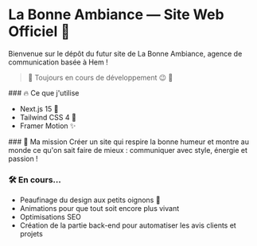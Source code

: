 # La Bonne Ambiance — Site Web Officiel 🎉

Bienvenue sur le dépôt du futur site de La Bonne Ambiance,
agence de communication basée à Hem !

> 🚧 Toujours en cours de développement 😉 🚧

### 🔥 Ce que j'utilise
- Next.js 15 🤖 
- Tailwind CSS 4 🎨 
- Framer Motion ✨

### 🎯 Ma mission
Créer un site qui respire la bonne humeur et montre au monde ce qu'on sait faire de mieux :
communiquer avec style, énergie et passion !


### 🛠️ En cours...
- Peaufinage du design aux petits oignons 🧅
- Animations pour que tout soit encore plus vivant
- Optimisations SEO
- Création de la partie back-end pour automatiser les avis clients et projets
